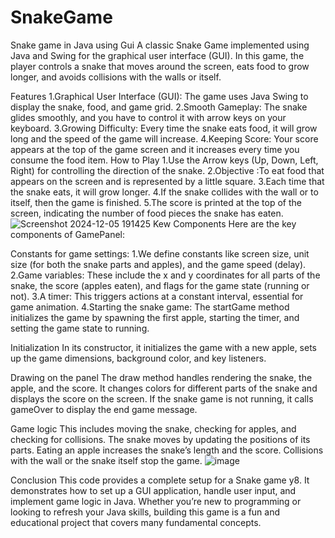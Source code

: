 # SnakeGame
Snake game in Java using Gui
A classic Snake Game implemented using Java and Swing for the graphical user interface (GUI). In this game, the player controls a snake that moves around the screen, eats food to grow longer, and avoids collisions with the walls or itself.

Features
1.Graphical User Interface (GUI): The game uses Java Swing to display the snake, food, and game grid.
2.Smooth Gameplay: The snake glides smoothly, and you have to control it with arrow keys on your keyboard.
3.Growing Difficulty: Every time the snake eats food, it will grow long and the speed of the game will increase.
4.Keeping Score: Your score appears at the top of the game screen and it increases every time you consume the food item.
 How to Play
1.Use the Arrow keys (Up, Down, Left, Right) for controlling the direction of the snake.
2.Objective :To eat food that appears on the screen and is represented by a little square.
3.Each time that the snake eats, it will grow longer.
4.If the snake collides with the wall or to itself, then the game is finished.
5.The score is printed at the top of the screen, indicating the number of food pieces the snake has eaten.
![Screenshot 2024-12-05 191425](https://github.com/user-attachments/assets/824fa40d-dbfe-484f-b3ac-28faf83b5d5a)
Kew Components
Here are the key components of GamePanel:

Constants for game settings:
1.We define constants like screen size, unit size (for both the snake parts and apples), and the game speed (delay).
2.Game variables: These include the x and y coordinates for all parts of the snake, the score (apples eaten), and flags for the game state (running or not).
3.A timer: This triggers actions at a constant interval, essential for game animation.
4.Starting the snake game: The startGame method initializes the game by spawning the first apple, starting the timer, and setting the game state to running.

Initialization
In its constructor, it initializes the game with a new apple, sets up the game dimensions, background color, and key listeners.

Drawing on the panel
The draw method handles rendering the snake, the apple, and the score. It changes colors for different parts of the snake and displays the score on the screen. If the snake game is not running, it calls gameOver to display the end game message.

Game logic
This includes moving the snake, checking for apples, and checking for collisions. The snake moves by updating the positions of its parts. Eating an apple increases the snake’s length and the score. Collisions with the wall or the snake itself stop the game.
![image](https://github.com/user-attachments/assets/2d9bea7a-2920-44a3-a4b4-187d2445b54f)

Conclusion
This code provides a complete setup for a Snake game y8. It demonstrates how to set up a GUI application, handle user input, and implement game logic in Java. Whether you’re new to programming or looking to refresh your Java skills, building this game is a fun and educational project that covers many fundamental concepts.

